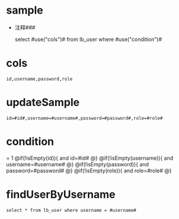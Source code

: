 sample
===
* 注释###

    select #use("cols")# from lb_user  where  #use("condition")#

cols
===
	id,username,password,role

updateSample
===

	id=#id#,username=#username#,password=#password#,role=#role#

condition
===
= 1
    @if(!isEmpty(id)){
     and id=#id#
    @}
    @if(!isEmpty(username)){
     and username=#username#
    @}
    @if(!isEmpty(password)){
     and password=#password#
    @}
    @if(!isEmpty(role)){
     and role=#role#
    @}
    
findUserByUsername
===
    select * from lb_user where username = #username#
